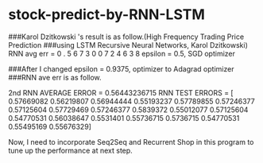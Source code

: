 # stock-predict-by-RNN-LSTM
###Karol Dzitkowski 's result is  as follow.(High Frequency Trading Price Prediction 
###using LSTM Recursive Neural Networks, Karol Dzitkowski)
RNN avg err = 0 . 5 6 7 3 0 0 7 2 4 6 3 8
epsilon = 0.5, SGD optimizer


###After I changed epsilon = 0.9375, optimizer to Adagrad optimizer
###RNN ave err is as follow. 


2nd RNN AVERAGE ERROR = 0.56443236715
RNN TEST ERRORS = [ 0.57669082  0.56219807  0.56944444  0.55193237  0.57789855  0.57246377
  0.57125604  0.57729469  0.57246377  0.5839372   0.55012077  0.57125604
  0.54770531  0.56038647  0.5531401   0.55736715  0.5736715   0.54770531
  0.55495169  0.55676329]


Now, I need to incorporate Seq2Seq and Recurrent Shop in  this program to tune up the performance at next step.
